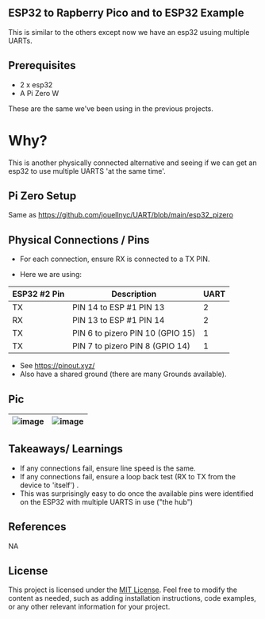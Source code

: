 ## ESP32 to Rapberry Pico and to ESP32  Example
This is similar to the others except now we have an esp32 usuing multiple UARTs.

## Prerequisites

- 2 x esp32
- A Pi Zero W

These are the same we've been using in the previous projects.
 

# Why? 
This is another physically connected alternative and seeing if we can get an esp32 to use multiple UARTS 'at the same time'. 

## Pi Zero Setup
Same as https://github.com/jouellnyc/UART/blob/main/esp32_pizero

## Physical Connections / Pins 
- For each connection, ensure RX is connected to a TX PIN.

- Here we are using:

| ESP32 #2 Pin | Description | UART|
|---|---|---|
| TX | PIN 14 to ESP #1 PIN 13| 2 |
| RX | PIN 13 to ESP #1 PIN 14| 2 |
| TX | PIN  6 to pizero PIN 10 (GPIO 15) | 1 |
| TX | PIN  7 to pizero PIN 8 (GPIO 14) | 1 |

- See https://pinout.xyz/
- Also have a shared ground (there are many Grounds available).

## Pic

| ![image](https://github.com/jouellnyc/UART/assets/32470508/71363b68-4612-4f49-9cc7-f39508263ce3)|![image](https://github.com/jouellnyc/UART/assets/32470508/978d8521-27af-454e-81ca-a63893099c81)|
|---|---|



## Takeaways/ Learnings
- If any connections fail, ensure line speed is the same.
- If any connections fail, ensure a loop back test (RX to TX from the device to 'itself') .
- This was surprisingly easy to do once the available pins were identified on the ESP32 with multiple UARTS in use ("the hub")

## References
NA

## License
This project is licensed under the [MIT License](LICENSE).
Feel free to modify the content as needed, such as adding installation instructions, code examples, or any other relevant information for your project.
